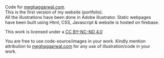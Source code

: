 Code for <a href="https://www.meghaggarwal.com">meghaggarwal.com</a>. <br>
This is the first version of my website (portfolio).<br>
All the illustrations have been done in Adobe illustrator. Static webpages have been built using Html, CSS, Javascript & website is hosted on firebase.


This work is licensed under a <a rel="license" href="https://creativecommons.org/licenses/by-nc-nd/4.0/">CC BY-NC-ND 4.0</a>

You are free to use code-source/images in your work.
Kindly mention attribution to <a rel="work" href="https://meghaggarwal.com">meghaggarwal.com</a>
for any use of illustration/code in your work.
